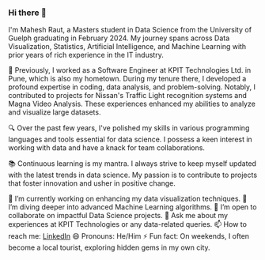 ### Hi there 👋

I'm Mahesh Raut, a Masters student in Data Science from the University of Guelph graduating in February 2024. My journey spans across Data Visualization, Statistics, Artificial Intelligence, and Machine Learning with prior years of rich experience in the IT industry.

🏢 Previously, I worked as a Software Engineer at KPIT Technologies Ltd. in Pune, which is also my hometown. During my tenure there, I developed a profound expertise in coding, data analysis, and problem-solving. Notably, I contributed to projects for Nissan's Traffic Light recognition systems and Magna Video Analysis. These experiences enhanced my abilities to analyze and visualize large datasets.

🔍 Over the past few years, I've polished my skills in various programming languages and tools essential for data science. I possess a keen interest in working with data and have a knack for team collaborations.

📚 Continuous learning is my mantra. I always strive to keep myself updated with the latest trends in data science. My passion is to contribute to projects that foster innovation and usher in positive change.

🔭 I’m currently working on enhancing my data visualization techniques.
🌱 I’m diving deeper into advanced Machine Learning algorithms.
👯 I’m open to collaborate on impactful Data Science projects.
💬 Ask me about my experiences at KPIT Technologies or any data-related queries.
📫 How to reach me: [LinkedIn](https://www.linkedin.com/in/mahesh-raut)
😄 Pronouns: He/Him
⚡ Fun fact: On weekends, I often become a local tourist, exploring hidden gems in my own city.
